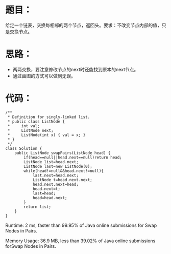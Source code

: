# 题目：
给定一个链表，交换每相邻的两个节点，返回头。要求：不改变节点内部的值，只是交换节点。
# 思路：
- 两两交换，要注意修改节点的next时还能找到原本的next节点。
- 通过画图的方式可以做到无误。
# 代码：
```
/**
 * Definition for singly-linked list.
 * public class ListNode {
 *     int val;
 *     ListNode next;
 *     ListNode(int x) { val = x; }
 * }
 */
class Solution {
    public ListNode swapPairs(ListNode head) {
        if(head==null||head.next==null)return head;
        ListNode list=head.next;
        ListNode last=new ListNode(0);
        while(head!=null&&head.next!=null){
            last.next=head.next;
            ListNode t=head.next.next;
            head.next.next=head;
            head.next=t;
            last=head;
            head=head.next;
        }
        return list;
    }
}
```

Runtime: 2 ms, faster than 99.95% of Java online submissions for Swap Nodes in Pairs.

Memory Usage: 36.9 MB, less than 39.02% of Java online submissions forSwap Nodes in Pairs.
